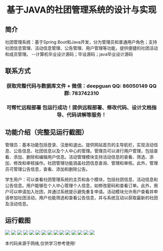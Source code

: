 <p><h1 align="center">基于JAVA的社团管理系统的设计与实现</h1></p>

## 简介
社团管理系统：基于Spring Boot和Java开发，分为管理员和普通用户角色；支持社团信息管理、活动信息管理、公告管理、用户管理等功能，提供便捷的社团活动和成员管理。    --计算机毕业设计源码；毕设源码；java毕业设计源码


## 联系方式
<p><h3 align="center">获取完整代码与数据库文件 + 微信：deepguan QQ: 86050149 QQ群: 783742310</h3></p>
<p><h3 align="center">可帮忙远程部署 包运行成功！提供远程部署、修改代码、设计文档指导、代码讲解等服务！</h3></p>

## 功能介绍（完整见运行截图）
管理员：基本功能包括登录、注册和退出。提供网站首页的主导航栏，实现活动信息、公告信息、社团信息以及个人中心的管理。管理员可以进行用户管理，包括查看、添加、删除和编辑用户信息。活动管理模块支持活动信息的查看、筛选、添加、修改和审核操作。社团管理功能涵盖社团信息查询、管理和审核。此外，管理员可管理公告信息，查看、添加和删除公告。

学生用户：可以查看社团管理系统的主页和各个模块，包括社团信息、活动信息和公告信息。用户能够在个人中心管理个人信息，如修改密码和查看订单。此外，用户可以申请加入社团，并通过系统提示避免重复申请。活动模块允许用户查看并申请参加社团活动，用户也能筛选和查看公告信息，并与系统互动以获取最新的社团及活动信息。


## 运行截图
![](img/001.jpg)
![](img/002.jpg)
![](img/003.jpg)
![](img/004.jpg)
![](img/005.jpg)
![](img/006.jpg)
![](img/007.jpg)
![](img/008.jpg)
![](img/009.jpg)
![](img/010.jpg)
![](img/011.jpg)
![](img/012.jpg)
![](img/013.jpg)
![](img/014.jpg)
![](img/015.jpg)

<p>本代码来源于网络,仅供学习参考使用!</p>
